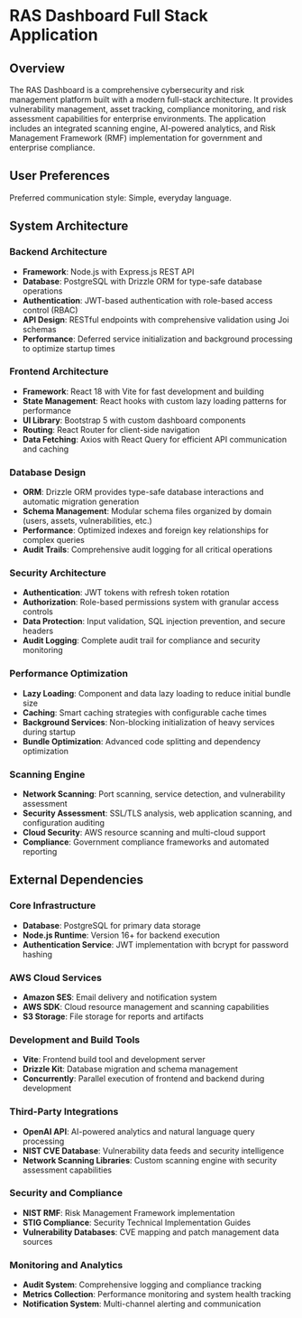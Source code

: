 # RAS Dashboard Full Stack Application

## Overview

The RAS Dashboard is a comprehensive cybersecurity and risk management platform built with a modern full-stack architecture. It provides vulnerability management, asset tracking, compliance monitoring, and risk assessment capabilities for enterprise environments. The application includes an integrated scanning engine, AI-powered analytics, and Risk Management Framework (RMF) implementation for government and enterprise compliance.

## User Preferences

Preferred communication style: Simple, everyday language.

## System Architecture

### Backend Architecture
- **Framework**: Node.js with Express.js REST API
- **Database**: PostgreSQL with Drizzle ORM for type-safe database operations
- **Authentication**: JWT-based authentication with role-based access control (RBAC)
- **API Design**: RESTful endpoints with comprehensive validation using Joi schemas
- **Performance**: Deferred service initialization and background processing to optimize startup times

### Frontend Architecture
- **Framework**: React 18 with Vite for fast development and building
- **State Management**: React hooks with custom lazy loading patterns for performance
- **UI Library**: Bootstrap 5 with custom dashboard components
- **Routing**: React Router for client-side navigation
- **Data Fetching**: Axios with React Query for efficient API communication and caching

### Database Design
- **ORM**: Drizzle ORM provides type-safe database interactions and automatic migration generation
- **Schema Management**: Modular schema files organized by domain (users, assets, vulnerabilities, etc.)
- **Performance**: Optimized indexes and foreign key relationships for complex queries
- **Audit Trails**: Comprehensive audit logging for all critical operations

### Security Architecture
- **Authentication**: JWT tokens with refresh token rotation
- **Authorization**: Role-based permissions system with granular access controls
- **Data Protection**: Input validation, SQL injection prevention, and secure headers
- **Audit Logging**: Complete audit trail for compliance and security monitoring

### Performance Optimization
- **Lazy Loading**: Component and data lazy loading to reduce initial bundle size
- **Caching**: Smart caching strategies with configurable cache times
- **Background Services**: Non-blocking initialization of heavy services during startup
- **Bundle Optimization**: Advanced code splitting and dependency optimization

### Scanning Engine
- **Network Scanning**: Port scanning, service detection, and vulnerability assessment
- **Security Assessment**: SSL/TLS analysis, web application scanning, and configuration auditing
- **Cloud Security**: AWS resource scanning and multi-cloud support
- **Compliance**: Government compliance frameworks and automated reporting

## External Dependencies

### Core Infrastructure
- **Database**: PostgreSQL for primary data storage
- **Node.js Runtime**: Version 16+ for backend execution
- **Authentication Service**: JWT implementation with bcrypt for password hashing

### AWS Cloud Services
- **Amazon SES**: Email delivery and notification system
- **AWS SDK**: Cloud resource management and scanning capabilities
- **S3 Storage**: File storage for reports and artifacts

### Development and Build Tools
- **Vite**: Frontend build tool and development server
- **Drizzle Kit**: Database migration and schema management
- **Concurrently**: Parallel execution of frontend and backend during development

### Third-Party Integrations
- **OpenAI API**: AI-powered analytics and natural language query processing
- **NIST CVE Database**: Vulnerability data feeds and security intelligence
- **Network Scanning Libraries**: Custom scanning engine with security assessment capabilities

### Security and Compliance
- **NIST RMF**: Risk Management Framework implementation
- **STIG Compliance**: Security Technical Implementation Guides
- **Vulnerability Databases**: CVE mapping and patch management data sources

### Monitoring and Analytics
- **Audit System**: Comprehensive logging and compliance tracking
- **Metrics Collection**: Performance monitoring and system health tracking
- **Notification System**: Multi-channel alerting and communication
